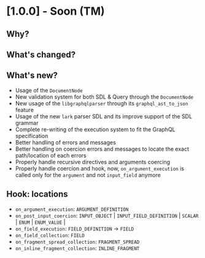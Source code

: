 # [1.0.0] - Soon (TM)

## Why?

## What's changed?

## What's new?

* Usage of the `DocumentNode`
* New validation system for both SDL & Query through the `DocumentNode`
* New usage of the `libgraphqlparser` through its `graphql_ast_to_json` feature
* Usage of the new `lark` parser SDL and its improve support of the SDL grammar
* Complete re-writing of the execution system to fit the GraphQL specification
* Better handling of errors and messages
* Better handling on coercion errors and messages to locate the exact path/location of each errors
* Properly handle recursive directives and arguments coercing
* Properly handle coercion and hook, now, `on_argument_execution` is called only for the `argument` and not `input_field` anymore

## Hook: locations
* `on_argument_execution`: `ARGUMENT_DEFINITION`
* `on_post_input_coercion`: `INPUT_OBJECT` | `INPUT_FIELD_DEFINITION` | `SCALAR` | `ENUM` | `ENUM_VALUE` |
* `on_field_execution`: `FIELD_DEFINITION` -> `FIELD`
* `on_field_collection`: `FIELD`
* `on_fragment_spread_collection`: `FRAGMENT_SPREAD`
* `on_inline_fragment_collection`: `INLINE_FRAGMENT`

